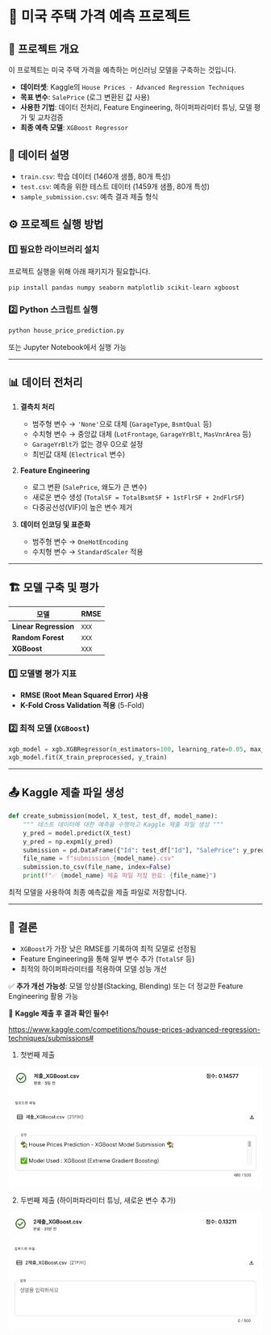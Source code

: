 # 🏡 미국 주택 가격 예측 프로젝트

## 📌 프로젝트 개요

이 프로젝트는 미국 주택 가격을 예측하는 머신러닝 모델을 구축하는 것입니다.

- **데이터셋**: Kaggle의 `House Prices - Advanced Regression Techniques`
- **목표 변수**: `SalePrice` (로그 변환된 값 사용)
- **사용한 기법**: 데이터 전처리, Feature Engineering, 하이퍼파라미터 튜닝, 모델 평가 및 교차검증
- **최종 예측 모델**: `XGBoost Regressor`

## 📂 데이터 설명

- `train.csv`: 학습 데이터 (1460개 샘플, 80개 특성)
- `test.csv`: 예측을 위한 테스트 데이터 (1459개 샘플, 80개 특성)
- `sample_submission.csv`: 예측 결과 제출 형식

## ⚙️ 프로젝트 실행 방법

### 1️⃣ **필요한 라이브러리 설치**

프로젝트 실행을 위해 아래 패키지가 필요합니다.

```bash
pip install pandas numpy seaborn matplotlib scikit-learn xgboost
```

### 2️⃣ **Python 스크립트 실행**

```bash
python house_price_prediction.py
```

또는 Jupyter Notebook에서 실행 가능

---

## 📊 데이터 전처리

1. **결측치 처리**

   - 범주형 변수 → `'None'`으로 대체 (`GarageType`, `BsmtQual` 등)
   - 수치형 변수 → 중앙값 대체 (`LotFrontage`, `GarageYrBlt`, `MasVnrArea` 등)
   - `GarageYrBlt`가 없는 경우 0으로 설정
   - 최빈값 대체 (`Electrical` 변수)
2. **Feature Engineering**

   - 로그 변환 (`SalePrice`, 왜도가 큰 변수)
   - 새로운 변수 생성 (`TotalSF = TotalBsmtSF + 1stFlrSF + 2ndFlrSF`)
   - 다중공선성(VIF)이 높은 변수 제거
3. **데이터 인코딩 및 표준화**

   - 범주형 변수 → `OneHotEncoding`
   - 수치형 변수 → `StandardScaler` 적용

---

## 🏗️ 모델 구축 및 평가

| 모델                        | RMSE    |
| --------------------------- | ------- |
| **Linear Regression** | `XXX` |
| **Random Forest**     | `XXX` |
| **XGBoost**           | `XXX` |

### 1️⃣ 모델별 평가 지표

- **RMSE (Root Mean Squared Error) 사용**
- **K-Fold Cross Validation 적용** (5-Fold)

### 2️⃣ 최적 모델 (`XGBoost`)

```python
xgb_model = xgb.XGBRegressor(n_estimators=100, learning_rate=0.05, max_depth=6, random_state=42)
xgb_model.fit(X_train_preprocessed, y_train)
```

---

## 📤 Kaggle 제출 파일 생성

```python
def create_submission(model, X_test, test_df, model_name):
    """ 테스트 데이터에 대한 예측을 수행하고 Kaggle 제출 파일 생성 """
    y_pred = model.predict(X_test)
    y_pred = np.expm1(y_pred)
    submission = pd.DataFrame({"Id": test_df["Id"], "SalePrice": y_pred})
    file_name = f"submission_{model_name}.csv"
    submission.to_csv(file_name, index=False)
    print(f"✅ {model_name} 제출 파일 저장 완료: {file_name}")
```

최적 모델을 사용하여 최종 예측값을 제출 파일로 저장합니다.

---

## 📌 결론

- `XGBoost`가 가장 낮은 RMSE를 기록하여 최적 모델로 선정됨
- Feature Engineering을 통해 일부 변수 추가 (`TotalSF` 등)
- 최적의 하이퍼파라미터를 적용하여 모델 성능 개선

✅ **추가 개선 가능성**: 모델 앙상블(Stacking, Blending) 또는 더 정교한 Feature Engineering 활용 가능

🚀 **Kaggle 제출 후 결과 확인 필수!**

https://www.kaggle.com/competitions/house-prices-advanced-regression-techniques/submissions#

1. 첫번째 제출

![1741075059857](image/READMD/1741075059857.png)


2. 두번째 제출 (하이퍼파라미터 튜닝, 새로운 변수 추가)

![1741075170147](image/READMD/1741075170147.png)
